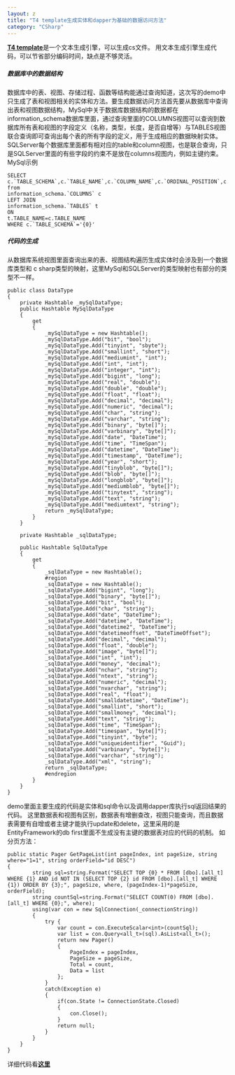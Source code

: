 ```yaml
---
layout: z
title: "T4 template生成实体和dapper为基础的数据访问方法"
category: "CSharp"
---
```


<b>[T4 template](http://msdn.microsoft.com/zh-cn/library/bb126445 "T4 template")</b>是一个文本生成引擎，可以生成cs文件。
用文本生成引擎生成代码，可以节省部分编码时间，缺点是不够灵活。

##### 数据库中的数据结构
数据库中的表、视图、存储过程、函数等结构能通过查询知道，这次写的demo中只生成了表和视图相关的实体和方法。要生成数据访问方法首先要从数据库中查询出表和视图数据结构，MySql中关于数据库数据结构的数据都在information_schema数据库里面，通过查询里面的COLUMNS视图可以查询到数据库所有表和视图的字段定义（名称，类型，长度，是否自增等）与TABLES视图联合查询即可查询出每个表的所有字段的定义，用于生成相应的数据映射实体。
SQLServer每个数据库里面都有相对应的table和column视图，也是联合查询，只是SQLServer里面的有些字段的约束不是放在columns视图内，例如主键约束。
MySql示例

    SELECT 
    c.`TABLE_SCHEMA`,c.`TABLE_NAME`,c.`COLUMN_NAME`,c.`ORDINAL_POSITION`,c.`COLUMN_DEFAULT`,c.`IS_NULLABLE`,c.`DATA_TYPE`,c.`CHARACTER_MAXIMUM_LENGTH`,c.`CHARACTER_OCTET_LENGTH`,c.`NUMERIC_PRECISION`,c.`NUMERIC_SCALE`,c.`DATETIME_PRECISION`,c.`CHARACTER_SET_NAME`,c.`COLUMN_KEY`,c.`EXTRA`,t.TABLE_TYPE 
    from 
    information_schema.`COLUMNS` c 
    LEFT JOIN
    information_schema.`TABLES` t 
    ON 
    t.TABLE_NAME=c.TABLE_NAME  
    WHERE c.`TABLE_SCHEMA`='{0}'



##### 代码的生成
从数据库系统视图里面查询出来的表、视图结构遍历生成实体时会涉及到一个数据库类型和
c sharp类型的映射，这里MySql和SQLServer的类型映射也有部分的类型不一样。

    public class DataType
    {
        private Hashtable _mySqlDataType;
        public Hashtable MySqlDataType
        {
            get
            {
                _mySqlDataType = new Hashtable();
                _mySqlDataType.Add("bit", "bool");
                _mySqlDataType.Add("tinyint", "sbyte");
                _mySqlDataType.Add("smallint", "short");
                _mySqlDataType.Add("mediumint", "int");
                _mySqlDataType.Add("int", "int");
                _mySqlDataType.Add("integer", "int");
                _mySqlDataType.Add("bigint", "long");
                _mySqlDataType.Add("real", "double");
                _mySqlDataType.Add("double", "double");
                _mySqlDataType.Add("float", "float");
                _mySqlDataType.Add("decimal", "decimal");
                _mySqlDataType.Add("numeric", "decimal");
                _mySqlDataType.Add("char", "string");
                _mySqlDataType.Add("varchar", "string");
                _mySqlDataType.Add("binary", "byte[]");
                _mySqlDataType.Add("varbinary", "byte[]");
                _mySqlDataType.Add("date", "DateTime");
                _mySqlDataType.Add("time", "TimeSpan");
                _mySqlDataType.Add("datetime", "DateTime");
                _mySqlDataType.Add("timestamp", "DateTime");
                _mySqlDataType.Add("year", "short");
                _mySqlDataType.Add("tinyblob", "byte[]");
                _mySqlDataType.Add("blob", "byte[]");
                _mySqlDataType.Add("longblob", "byte[]");
                _mySqlDataType.Add("mediumblob", "byte[]");
                _mySqlDataType.Add("tinytext", "string");
                _mySqlDataType.Add("text", "string");
                _mySqlDataType.Add("mediumtext", "string");
                return _mySqlDataType;
            }
        }

        private Hashtable _sqlDataType;

        public Hashtable SqlDataType
        {
            get
            {
                _sqlDataType = new Hashtable();
                #region
                _sqlDataType = new Hashtable();
                _sqlDataType.Add("bigint", "long");
                _sqlDataType.Add("binary", "byte[]");
                _sqlDataType.Add("bit", "bool");
                _sqlDataType.Add("char", "string");
                _sqlDataType.Add("date", "DateTime");
                _sqlDataType.Add("datetime", "DateTime");
                _sqlDataType.Add("datetime2", "DateTime");
                _sqlDataType.Add("datetimeoffset", "DateTimeOffset");
                _sqlDataType.Add("decimal", "decimal");
                _sqlDataType.Add("float", "double");
                _sqlDataType.Add("image", "byte[]");
                _sqlDataType.Add("int", "int");
                _sqlDataType.Add("money", "decimal");
                _sqlDataType.Add("nchar", "string");
                _sqlDataType.Add("ntext", "string");
                _sqlDataType.Add("numeric", "decimal");
                _sqlDataType.Add("nvarchar", "string");
                _sqlDataType.Add("real", "float");
                _sqlDataType.Add("smalldatetime", "DateTime");
                _sqlDataType.Add("smallint", "short");
                _sqlDataType.Add("smallmoney", "decimal");
                _sqlDataType.Add("text", "string");
                _sqlDataType.Add("time", "TimeSpan");
                _sqlDataType.Add("timespan", "byte[]");
                _sqlDataType.Add("tinyint", "byte");
                _sqlDataType.Add("uniqueidentifier", "Guid");
                _sqlDataType.Add("varbinary", "byte[]");
                _sqlDataType.Add("varchar", "string");
                _sqlDataType.Add("xml", "string");
                return _sqlDataType;
                #endregion
            }
        }
    }


demo里面主要生成的代码是实体和sql命令以及调用dapper库执行sql返回结果的代码。
这里数据表和视图有区别，数据表有增删查改，视图只能查询，而且数据表需要有自增或者主键才能执行update和delete，这里采用的是EntityFramework的db first里面不生成没有主键的数据表对应的代码的机制。
如分页方法：

    public static Pager GetPageList(int pageIndex, int pageSize, string where="1=1", string orderField="id DESC")
    {
            string sql=string.Format("SELECT TOP {0} * FROM [dbo].[all_t] WHERE {1} AND id NOT IN (SELECT TOP {2} id FROM [dbo].[all_t] WHERE {1}) ORDER BY {3};", pageSize, where, (pageIndex-1)*pageSize, orderField);
            string countSql=string.Format("SELECT COUNT(0) FROM [dbo].[all_t] WHERE {0};", where);
            using(var con = new SqlConnection(_connectionString))
            {
                try {
                    var count = con.ExecuteScalar<int>(countSql);
                    var list = con.Query<all_t>(sql).AsList<all_t>();
                    return new Pager()
                    {
                        PageIndex = pageIndex,
                        PageSize = pageSize,
                        Total = count,
                        Data = list
                    };
                }
                catch(Exception e)
                {
                    if(con.State != ConnectionState.Closed)
                    {
                        con.Close();
                    }
                    return null;
                }
            }
        }
    } 


详细代码看<b>[这里](https://github.com/lauriezc/dapper-demo)</b>
